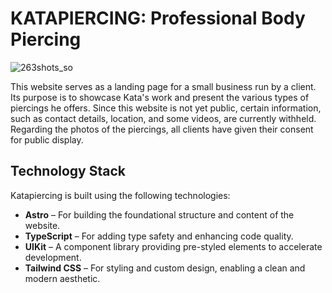 # KATAPIERCING: Professional Body Piercing

![263shots_so](https://github.com/user-attachments/assets/ead27938-40d2-4414-a98a-463aca3beb68)

This website serves as a landing page for a small business run by a client. Its purpose is to showcase Kata's work and present the various types of piercings he offers. Since this website is not yet public, certain information, such as contact details, location, and some videos, are currently withheld. Regarding the photos of the piercings, all clients have given their consent for public display.

## Technology Stack

Katapiercing is built using the following technologies:

- **Astro** – For building the foundational structure and content of the website.
- **TypeScript** – For adding type safety and enhancing code quality.
- **UIKit** – A component library providing pre-styled elements to accelerate development.
- **Tailwind CSS** – For styling and custom design, enabling a clean and modern aesthetic.
